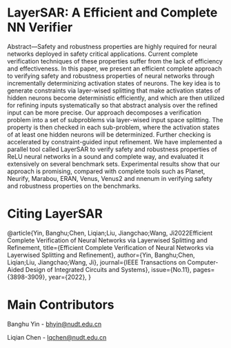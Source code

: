 # LayerSAR: A Efficient and Complete NN Verifier
Abstract—Safety and robustness properties are highly required
for neural networks deployed in safety critical applications.
Current complete verification techniques of these properties
suffer from the lack of efficiency and effectiveness. In this paper,
we present an efficient complete approach to verifying safety and
robustness properties of neural networks through incrementally
determinizing activation states of neurons. The key idea is to
generate constraints via layer-wised splitting that make activation
states of hidden neurons become deterministic efficiently, and
which are then utilized for refining inputs systematically so that
abstract analysis over the refined input can be more precise. Our
approach decomposes a verification problem into a set of subproblems
via layer-wised input space splitting. The property is
then checked in each sub-problem, where the activation states
of at least one hidden neurons will be determinized. Further
checking is accelerated by constraint-guided input refinement.
We have implemented a parallel tool called LayerSAR to verify
safety and robustness properties of ReLU neural networks in a
sound and complete way, and evaluated it extensively on several
benchmark sets. Experimental results show that our approach is
promising, compared with complete tools such as Planet, Neurify,
Marabou, ERAN, Venus, Venus2 and nnenum in verifying safety
and robustness properties on the benchmarks.

# Citing LayerSAR
@article{Yin, Banghu;Chen, Liqian;Liu, Jiangchao;Wang, Ji2022Efficient Complete Verification of Neural Networks via Layerwised Splitting and Refinement,
title={Efficient Complete Verification of Neural Networks via Layerwised Splitting and Refinement},
author={Yin, Banghu;Chen, Liqian;Liu, Jiangchao;Wang, Ji},
journal={IEEE Transactions on Computer-Aided Design of Integrated Circuits and Systems},
issue={No.11},
pages={3898-3909},
year={2022},
}


# Main Contributors
Banghu Yin - bhyin@nudt.edu.cn

Liqian Chen - lqchen@nudt.edu.cn

